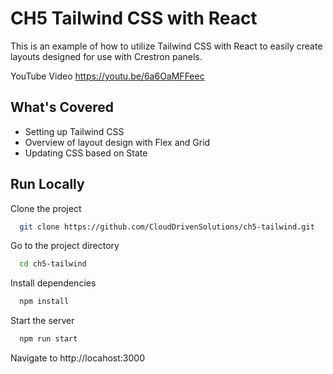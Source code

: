 
# CH5 Tailwind CSS with React

This is an example of how to utilize Tailwind CSS with React to easily create layouts
designed for use with Crestron panels.

YouTube Video
https://youtu.be/6a6OaMFFeec



## What's Covered

- Setting up Tailwind CSS
- Overview of layout design with Flex and Grid
- Updating CSS based on State


## Run Locally

Clone the project

```bash
  git clone https://github.com/CloudDrivenSolutions/ch5-tailwind.git
```

Go to the project directory

```bash
  cd ch5-tailwind
```

Install dependencies

```bash
  npm install
```

Start the server

```bash
  npm run start
```

Navigate to http://locahost:3000